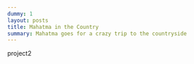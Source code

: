 ```yaml
---
dummy: 1
layout: posts
title: Mahatma in the Country
summary: Mahatma goes for a crazy trip to the countryside
---
```

project2